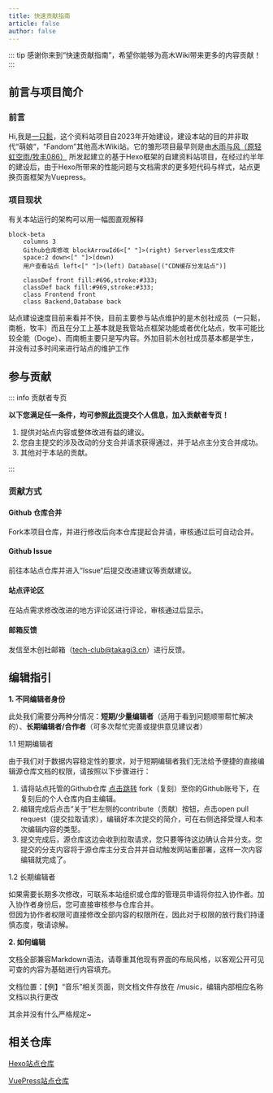 ```yaml
---
title: 快速贡献指南
article: false
author: false
---
```

::: tip
感谢你来到“快速贡献指南”，希望你能够为高木Wiki带来更多的内容贡献！
:::

## 前言与项目简介

### 前言

Hi,我是[一只鬆](https://github.com/yzsong06)，这个资料站项目自2023年开始建设，建设本站的目的并非取代“萌娘“，“Fandom”其他高木Wiki站。它的雏形项目最早则是由[木雨与风（原轻虹空雨/牧丰086）](https://github.com/RainBreezeMF) 所发起建立的基于Hexo框架的自建资料站项目，在经过约半年的建设后，由于Hexo所带来的性能问题与文档需求的更多短代码与样式，站点更换页面框架为Vuepress。

### 项目现状

有关本站运行的架构可以用一幅图直观解释

```mermaid
block-beta
    columns 3
    Github仓库修改 blockArrowId6<[" "]>(right) Serverless生成文件
    space:2 down<[" "]>(down)
    用户查看站点 left<[" "]>(left) Database[("CDN缓存分发站点")]

    classDef front fill:#696,stroke:#333;
    classDef back fill:#969,stroke:#333;
    class Frontend front
    class Backend,Database back
```

站点建设速度目前来看并不快，目前主要参与站点维护的是木创社成员（一只鬆，南栀，牧丰）而且在分工上基本就是我管站点框架功能或者优化站点，牧丰可能比较全能（Doge）、而南栀主要只是写内容。外加目前木创社成员基本都是学生，并没有过多时间来进行站点的维护工作

## 参与贡献

::: info 贡献者专页

**以下您满足任一条件，均可参照[此页](/other/List.html)提交个人信息，加入贡献者专页！**

1. 提供对站点内容或整体改进有益的建议。
2. 您自主提交的涉及改动的分支合并请求获得通过，并于站点主分支合并成功。
3. 其他对于本站的贡献。

:::

### 贡献方式

#### Github 仓库合并

Fork本项目仓库，并进行修改后向本仓库提起合并请，审核通过后可自动合并。

#### Github Issue

前往本站点仓库并进入“Issue“后提交改进建议等贡献建议。

#### 站点评论区

在站点需求修改改进的地方评论区进行评论，审核通过后显示。

#### 邮箱反馈

发信至木创社邮箱（tech-club@takagi3.cn）进行反馈。

## 编辑指引

**1. 不同编辑者身份**

此处我们需要分两种分情况：**短期/少量编辑者**（适用于看到问题顺带帮忙解决的）、**长期编辑者/合作者**（可多次帮忙完善或提供意见建议者）

1.1 短期编辑者

由于我们对于数据内容稳定性的要求，对于短期编辑者我们无法给予便捷的直接编辑源仓库文档的权限，请按照以下步骤进行：

1. 请将站点托管的Github仓库 [点击跳转](https://github.com/TakagisanReposOrg/VuePress-TakagiWiki) fork（复刻）至你的Github账号下，在复刻后的个人仓库内自主编辑。
2. 编辑完成后点击“关于”栏左侧的contribute（贡献）按钮，点击open pull request（提交拉取请求），编辑好本次提交的简介，可在右侧选择受理人和本次编辑内容的类型。
3. 提交完成后，源仓库这边会收到拉取请求，您只要等待这边确认合并分支。您提交的分支内容将于源仓库主分支合并并自动触发网站重部署，这样一次内容编辑就完成了。

1.2 长期编辑者

如果需要长期多次修改，可联系本站组织或仓库的管理员申请将你拉入协作者。加入协作者身份后，您可直接审核参与仓库合并。<br/>
但因为协作者权限可直接修改全部内容的权限所在，因此对于权限的放行我们持谨慎态度，敬请谅解。

**2. 如何编辑**

文档全部兼容Markdown语法，请尊重其他现有界面的布局风格，以客观公开可见可查的内容为基础进行内容填充。

文档位置：【例】“音乐”相关页面，则文档文件存放在 /music，编辑内部相应名称文档以执行更改

其余并没有什么严格规定~

## 相关仓库

[Hexo站点仓库](https://github.com/TakagisanReposOrg/Hexo-TakagiWiki)

[VuePress站点仓库](https://github.com/TakagisanReposOrg/VuePress-TakagiWiki)
